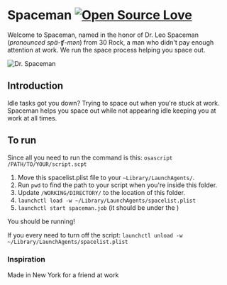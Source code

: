 # Spaceman [![Open Source Love](https://badges.frapsoft.com/os/v1/open-source.png?v=103)](https://github.com/ellerbrock/open-source-badges/)

Welcome to Spaceman, named in the honor of Dr. Leo Spaceman (_pronounced spä-ʧ-mən_) from 30 Rock, a man who didn't pay enough attention at work. We run the space process helping you space out.

![Dr. Spaceman](https://images.duckduckgo.com/iu/?u=http%3A%2F%2F38.media.tumblr.com%2F3be4b0c28f4d6e4e581a9a76e2eafb4d%2Ftumblr_mof6m5CeWW1qh1g19o1_500.gif&f=1 "Dr. Spaceman") 

## Introduction

Idle tasks got you down? Trying to space out when you're stuck at work. Spaceman helps you space out while not appearing idle keeping you at work at all times.

## To run

Since all you need to run the command is this:
`osascript /PATH/TO/YOUR/script.scpt`

1. Move this spacelist.plist file to your `~Library/LaunchAgents/`.
2. Run `pwd` to find the path to your script when you're inside this folder.
3. Update `/WORKING/DIRECTORY/` to the location of this folder.
4. `launchctl load -w ~/Library/LaunchAgents/spacelist.plist`
5. `launchctl start spaceman.job` (it should be under the <key></key>)

You should be running!

If you every need to turn off the script: `launchctl unload -w ~/Library/LaunchAgents/spacelist.plist`
 

### Inspiration

Made in New York for a friend at work
